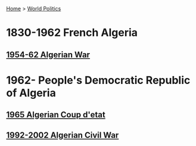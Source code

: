 [Home](../index) > [World Politics](../World%20Politics)
# 1830-1962 French Algeria
## [1954-62 Algerian War](1954-62%20Algerian%20War)

# 1962- People's Democratic Republic of Algeria
## [1965 Algerian Coup d'etat](1965%20Algerian%20Coup%20d'etat)
## [1992-2002 Algerian Civil War](1992-2002%20Algerian%20Civil%20War)